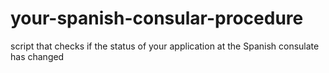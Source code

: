 # your-spanish-consular-procedure
script that checks if the status of your application at the Spanish consulate has changed
